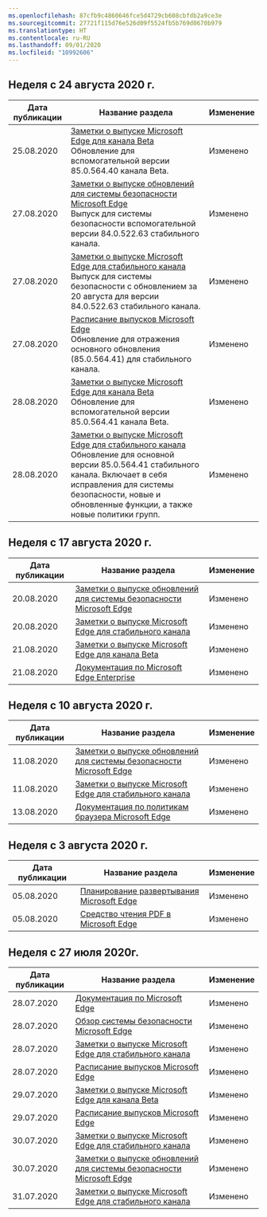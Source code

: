 ```yaml
---
ms.openlocfilehash: 87cfb9c4860646fce5d4729cb608cbfdb2a9ce3e
ms.sourcegitcommit: 27721f115d76e526d09f5524fb5b769d0670b979
ms.translationtype: HT
ms.contentlocale: ru-RU
ms.lasthandoff: 09/01/2020
ms.locfileid: "10992606"
---
```

<!-- This file is generated automatically each week. Changes made to this file will be overwritten.-->




## Неделя с 24 августа 2020 г.


| Дата публикации |Название раздела | Изменение |
|------|------------|--------|
| 25.08.2020 | [Заметки о выпуске Microsoft Edge для канала Beta](/DeployEdge/microsoft-edge-relnote-beta-channel)<br>Обновление для вспомогательной версии 85.0.564.40 канала Beta. | Изменено |
| 27.08.2020 | [Заметки о выпуске обновлений для системы безопасности Microsoft Edge](/DeployEdge/microsoft-edge-relnotes-security)<br> Выпуск для системы безопасности вспомогательной версии 84.0.522.63 стабильного канала.| Изменено |
| 27.08.2020 | [Заметки о выпуске Microsoft Edge для стабильного канала](/DeployEdge/microsoft-edge-relnote-stable-channel)<br>Выпуск для системы безопасности с обновлением за 20 августа для версии 84.0.522.63 стабильного канала. | Изменено |
| 27.08.2020 | [Расписание выпусков Microsoft Edge](/DeployEdge/microsoft-edge-release-schedule)<br>Обновление для отражения основного обновления (85.0.564.41) для стабильного канала. | Изменено |
| 28.08.2020 | [Заметки о выпуске Microsoft Edge для канала Beta](/DeployEdge/microsoft-edge-relnote-beta-channel)<br>Обновление для вспомогательной версии 85.0.564.41 канала Beta. | Изменено |
| 28.08.2020 | [Заметки о выпуске Microsoft Edge для стабильного канала](/DeployEdge/microsoft-edge-relnote-stable-channel)<br>Обновление для основной версии 85.0.564.41 стабильного канала. Включает в себя исправления для системы безопасности, новые и обновленные функции, а также новые политики групп. | Изменено |


## Неделя с 17 августа 2020 г.


| Дата публикации |Название раздела | Изменение |
|------|------------|--------|
| 20.08.2020 | [Заметки о выпуске обновлений для системы безопасности Microsoft Edge](/DeployEdge/microsoft-edge-relnotes-security) | Изменено |
| 20.08.2020 | [Заметки о выпуске Microsoft Edge для стабильного канала](/DeployEdge/microsoft-edge-relnote-stable-channel) | Изменено |
| 21.08.2020 | [Заметки о выпуске Microsoft Edge для канала Beta](/DeployEdge/microsoft-edge-relnote-beta-channel) | Изменено |
| 21.08.2020 | [Документация по Microsoft Edge Enterprise](/DeployEdge/index) | Изменено |


## Неделя с 10 августа 2020 г.


| Дата публикации |Название раздела | Изменение |
|------|------------|--------|
| 11.08.2020 | [Заметки о выпуске обновлений для системы безопасности Microsoft Edge](/DeployEdge/microsoft-edge-relnotes-security) | Изменено |
| 11.08.2020 | [Заметки о выпуске Microsoft Edge для стабильного канала](/DeployEdge/microsoft-edge-relnote-stable-channel) | Изменено |
| 13.08.2020 | [Документация по политикам браузера Microsoft Edge](/DeployEdge/microsoft-edge-policies) | Изменено |


## Неделя с 3 августа 2020 г.


| Дата публикации |Название раздела | Изменение |
|------|------------|--------|
| 05.08.2020 | [Планирование развертывания Microsoft Edge](/DeployEdge/deploy-edge-plan-deployment) | Изменено |
| 05.08.2020 | [Средство чтения PDF в Microsoft Edge](/DeployEdge/microsoft-edge-pdf) | Изменено |


## Неделя с 27 июля 2020г.


| Дата публикации |Название раздела | Изменение |
|------|------------|--------|
| 28.07.2020 | [Документация по Microsoft Edge](/DeployEdge/index) | Изменено |
| 28.07.2020 | [Обзор системы безопасности Microsoft Edge](/DeployEdge/security-overview) | Изменено |
| 28.07.2020 | [Заметки о выпуске Microsoft Edge для стабильного канала](/DeployEdge/microsoft-edge-relnote-stable-channel) | Изменено |
| 28.07.2020 | [Расписание выпусков Microsoft Edge](/DeployEdge/microsoft-edge-release-schedule) | Изменено |
| 29.07.2020 | [Заметки о выпуске Microsoft Edge для канала Beta](/DeployEdge/microsoft-edge-relnote-beta-channel) | Изменено |
| 29.07.2020 | [Расписание выпусков Microsoft Edge](/DeployEdge/microsoft-edge-release-schedule) | Изменено |
| 30.07.2020 | [Заметки о выпуске Microsoft Edge для стабильного канала](/DeployEdge/microsoft-edge-relnote-stable-channel) | Изменено |
| 30.07.2020 | [Заметки о выпуске обновлений для системы безопасности Microsoft Edge](/DeployEdge/microsoft-edge-relnotes-security) | Изменено |
| 31.07.2020 | [Заметки о выпуске Microsoft Edge для стабильного канала](/DeployEdge/microsoft-edge-relnote-stable-channel) | Изменено |